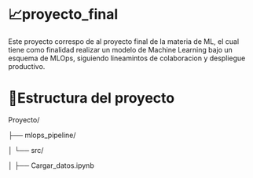 #  📈proyecto_final
Este proyecto correspo de al proyecto final de la materia de ML, el cual tiene como finalidad realizar un modelo de Machine Learning bajo un esquema de MLOps, siguiendo lineamintos de colaboracion y despliegue productivo.

# 🧾Estructura del proyecto
Proyecto/

├── mlops_pipeline/

│   └── src/

│       ├── Cargar_datos.ipynb 
